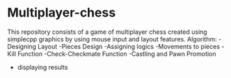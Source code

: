 # Multiplayer-chess
This repository consists of a game of multiplayer chess created using simplecpp graphics by using mouse input and layout features. 
Algorithm:
-Designing Layout
-Pieces Design
-Assigning logics
-Movements to pieces
-Kill Function
-Check-Checkmate Function
-Castling and Pawn Promotion
- displaying results
